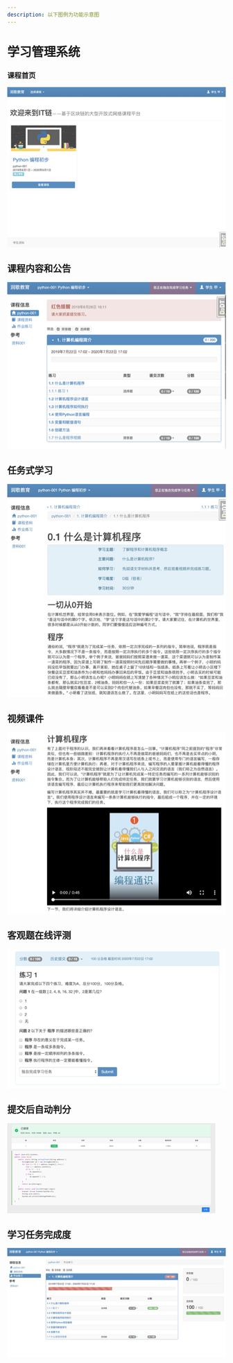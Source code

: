```yaml
---
description: 以下图例为功能示意图
---
```


# 学习管理系统

### 课程首页

![](../.gitbook/assets/image%20%2828%29.png)

## 课程内容和公告

![](../.gitbook/assets/image%20%2814%29.png)

## 任务式学习

![](../.gitbook/assets/image%20%2823%29.jpeg)

## 视频课件

![](../.gitbook/assets/image%20%2813%29.jpeg)

## 客观题在线评测

![](../.gitbook/assets/image%20%2821%29.png)

## 提交后自动判分

![](../.gitbook/assets/image%20%288%29.png)

## 学习任务完成度

![](../.gitbook/assets/image%20%2824%29.jpeg)

